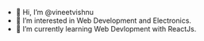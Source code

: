 - 👋 Hi, I’m @vineetvishnu
- 👀 I’m interested in Web Development and Electronics.
- 🌱 I’m currently learning Web Devlopment with ReactJs.

<!---
vineetvishnu/vineetvishnu is a ✨ special ✨ repository because its `README.md` (this file) appears on your GitHub profile.
You can click the Preview link to take a look at your changes.
--->
